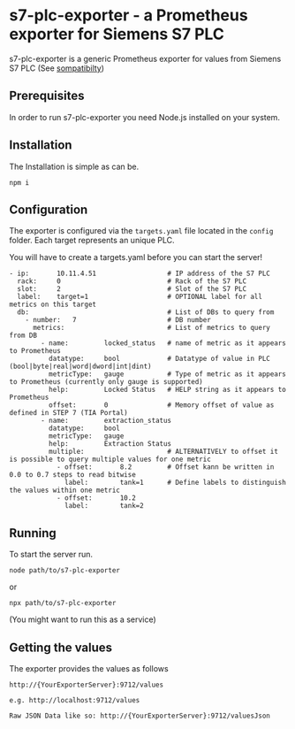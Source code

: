 # s7-plc-exporter - a Prometheus exporter for Siemens S7 PLC

s7-plc-exporter is a generic Prometheus exporter for 
values from Siemens S7 PLC (See [sompatibilty](http://snap7.sourceforge.net/snap7_client.html#target_compatibility))

## Prerequisites
In order to run s7-plc-exporter you need Node.js installed on your system.

## Installation
The Installation is simple as can be. 
```
npm i
```

## Configuration

The exporter is configured via the `targets.yaml` file located in the `config` folder. Each target represents an unique PLC.

You will have to create a targets.yaml before you can start the server!

```
- ip:       10.11.4.51                  # IP address of the S7 PLC 
  rack:     0                           # Rack of the S7 PLC
  slot:     2                           # Slot of the S7 PLC
  label:    target=1                    # OPTIONAL label for all metrics on this target
  db:                                   # List of DBs to query from
    - number:   7                       # DB number
      metrics:                          # List of metrics to query from DB
        - name:         locked_status   # name of metric as it appears to Prometheus
          datatype:     bool            # Datatype of value in PLC (bool|byte|real|word|dword|int|dint)
          metricType:   gauge           # Type of metric as it appears to Prometheus (currently only gauge is supported)
          help:         Locked Status   # HELP string as it appears to Prometheus
          offset:       0               # Memory offset of value as defined in STEP 7 (TIA Portal)
        - name:         extraction_status
          datatype:     bool
          metricType:   gauge
          help:         Extraction Status
          multiple:                     # ALTERNATIVELY to offset it is possible to query multiple values for one metric
            - offset:       8.2         # Offset kann be written in 0.0 to 0.7 steps to read bitwise
              label:        tank=1      # Define labels to distinguish the values within one metric
            - offset:       10.2
              label:        tank=2
```

## Running
To start the server run. 

```
node path/to/s7-plc-exporter
```

or

```
npx path/to/s7-plc-exporter
```

(You might want to run this as a service)

## Getting the values
The exporter provides the values as follows

```
http://{YourExporterServer}:9712/values

e.g. http://localhost:9712/values

Raw JSON Data like so: http://{YourExporterServer}:9712/valuesJson
```

